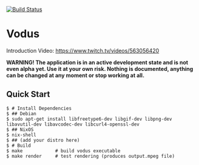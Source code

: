 [![Build Status](https://github.com/tsoding/vodus/workflows/CI/badge.svg)](https://github.com/tsoding/vodus/actions)

# Vodus

Introduction Video: https://www.twitch.tv/videos/563056420

**WARNING! The application is in an active development state and is not even
alpha yet. Use it at your own risk. Nothing is documented, anything can be
changed at any moment or stop working at all.**

## Quick Start

```console
$ # Install Dependencies
$ ## Debian
$ sudo apt-get install libfreetype6-dev libgif-dev libpng-dev libavutil-dev libavcodec-dev libcurl4-openssl-dev
$ ## NixOS
$ nix-shell
$ ## (add your distro here)
$ # Build
$ make            # build vodus executable
$ make render     # test rendering (produces output.mpeg file)
```
